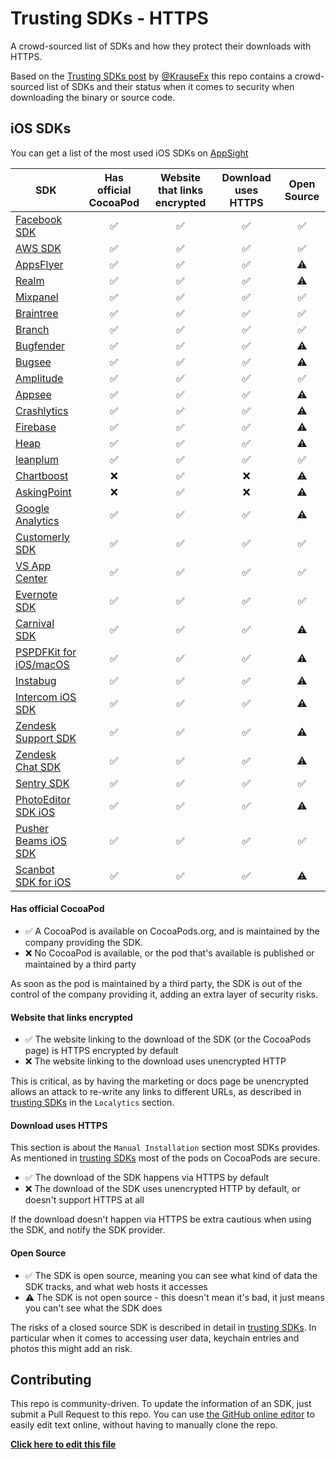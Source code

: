 # Trusting SDKs - HTTPS

A crowd-sourced list of SDKs and how they protect their downloads with HTTPS.

Based on the [Trusting SDKs post](https://krausefx.com/blog/trusting-sdks) by [@KrauseFx](https://twitter.com/KrauseFx) this repo contains a crowd-sourced list of SDKs and their status when it comes to security when downloading the binary or source code.

## iOS SDKs

You can get a list of the most used iOS SDKs on [AppSight](https://www.appsight.io/?asot=2&o=top&os=ios)

| SDK | Has official CocoaPod | Website that links encrypted | Download uses HTTPS | Open Source |
| --- | :---: | :---: | :---: | :---: |
| [Facebook SDK](https://developers.facebook.com/docs/ios/) | ✅ | ✅ | ✅ | ✅ |
| [AWS SDK](https://aws.amazon.com/documentation/sdk-for-ios/) | ✅ | ✅ | ✅ | ✅ |
| [AppsFlyer](https://support.appsflyer.com/hc/en-us/articles/207032066-AppsFlyer-SDK-Integration-iOS) | ✅ | ✅ | ✅ | ⚠️ |
| [Realm](https://github.com/realm/realm-cocoa) | ✅ | ✅ | ✅ | ⚠️ |
| [Mixpanel](https://mixpanel.com/help/reference/ios) | ✅ | ✅ | ✅ | ✅ |
| [Braintree](https://developers.braintreepayments.com/guides/client-sdk/setup/ios/v4) | ✅ | ✅ | ✅ | ✅ |
| [Branch](https://github.com/BranchMetrics/ios-branch-deep-linking) | ✅ | ✅ | ✅ | ✅ |
| [Bugfender](https://bugfender.com/)| ✅ | ✅ | ✅ | ⚠️ |
| [Bugsee](https://www.bugsee.com/)| ✅ | ✅ | ✅ | ⚠️ |
| [Amplitude](https://amplitude.zendesk.com/hc/en-us/articles/115002278527-iOS-SDK-Installation) | ✅ | ✅ | ✅ | ✅ |
| [Appsee](https://www.appsee.com/docs/ios/native) | ✅ | ✅ | ✅ | ⚠️ |
| [Crashlytics](https://try.crashlytics.com/) | ✅ | ✅ | ✅ | ⚠️ |
| [Firebase](https://firebase.google.com/docs/ios/setup) | ✅ | ✅ | ✅ | ⚠️ |
| [Heap](https://heapanalytics.com/) | ✅ | ✅ | ✅ | ⚠️ |
| [leanplum](https://www.leanplum.com/) | ✅ | ✅ | ✅ | ✅ |
| [Chartboost](https://answers.chartboost.com/en-us/articles/download) | ❌ | ✅ | ❌ | ⚠️ |
| [AskingPoint](https://www.askingpoint.com/documentation-ios-sdk/) | ❌ | ✅ | ❌ | ⚠️ |
| [Google Analytics](https://developers.google.com/analytics/devguides/collection/ios/v3/) | ✅ | ✅ | ✅ | ⚠️ |
| [Customerly SDK](https://www.customerly.io/customers-intelligence) | ✅ | ✅ | ✅ | ✅ |
| [VS App Center](https://github.com/Microsoft/appcenter-sdk-apple#readme) | ✅ | ✅ | ✅ | ✅ |
| [Evernote SDK](https://github.com/evernote/evernote-cloud-sdk-ios) | ✅ | ✅ | ✅ | ✅ |
| [Carnival SDK](https://github.com/carnivalmobile/carnival-ios-sdk/)| ✅ | ✅ | ✅ | ⚠️ |
| [PSPDFKit for iOS/macOS](https://pspdfkit.com/)| ✅ | ✅ | ✅ | ⚠️ |
| [Instabug](https://instabug.com/)| ✅ | ✅ | ✅ | ⚠️ |
| [Intercom iOS SDK](https://github.com/intercom/intercom-ios)| ✅ | ✅ | ✅ | ⚠️ |
| [Zendesk Support SDK](https://github.com/zendesk/zendesk_sdk_ios)| ✅ | ✅ | ✅ | ⚠️ |
| [Zendesk Chat SDK](https://github.com/zendesk/zendesk_sdk_chat_ios)| ✅ | ✅ | ✅ | ⚠️ |
| [Sentry SDK](https://github.com/getsentry/sentry-cocoa) | ✅ | ✅ | ✅ | ✅ |
| [PhotoEditor SDK iOS](https://www.photoeditorsdk.com/)| ✅ | ✅ | ✅ | ⚠️ |
| [Pusher Beams iOS SDK](https://www.pusher.com/beams/)| ✅ | ✅ | ✅ | ✅ |
| [Scanbot SDK for iOS](https://scanbot.io/sdk)| ✅ | ✅ | ✅ | ⚠️ |

#### Has official CocoaPod

- ✅ A CocoaPod is available on CocoaPods.org, and is maintained by the company providing the SDK.
- ❌ No CocoaPod is available, or the pod that's available is published or maintained by a third party

As soon as the pod is maintained by a third party, the SDK is out of the control of the company providing it, adding an extra layer of security risks.

#### Website that links encrypted

- ✅ The website linking to the download of the SDK (or the CocoaPods page) is HTTPS encrypted by default
- ❌ The website linking to the download uses unencrypted HTTP

This is critical, as by having the marketing or docs page be unencrypted allows an attack to re-write any links to different URLs, as described in [trusting SDKs](https://krausefx.com/blog/trusting-sdks) in the `Localytics` section.

#### Download uses HTTPS

This section is about the `Manual Installation` section most SDKs provides. As mentioned in [trusting SDKs](https://krausefx.com/blog/trusting-sdks) most of the pods on CocoaPods are secure.

- ✅ The download of the SDK happens via HTTPS by default
- ❌ The download of the SDK uses unencrypted HTTP by default, or doesn't support HTTPS at all

If the download doesn't happen via HTTPS be extra cautious when using the SDK, and notify the SDK provider.

#### Open Source

- ✅ The SDK is open source, meaning you can see what kind of data the SDK tracks, and what web hosts it accesses
- ⚠️ The SDK is not open source - this doesn't mean it's bad, it just means you can't see what the SDK does

The risks of a closed source SDK is described in detail in [trusting SDKs](https://krausefx.com/blog/trusting-sdks). In particular when it comes to accessing user data, keychain entries and photos this might add an risk.

## Contributing

This repo is community-driven. To update the information of an SDK, just submit a Pull Request to this repo. You can use [the GitHub online editor](https://github.com/trusting-sdks/https/edit/master/README.md) to easily edit text online, without having to manually clone the repo.

[**Click here to edit this file**](https://github.com/trusting-sdks/https/edit/master/README.md)
